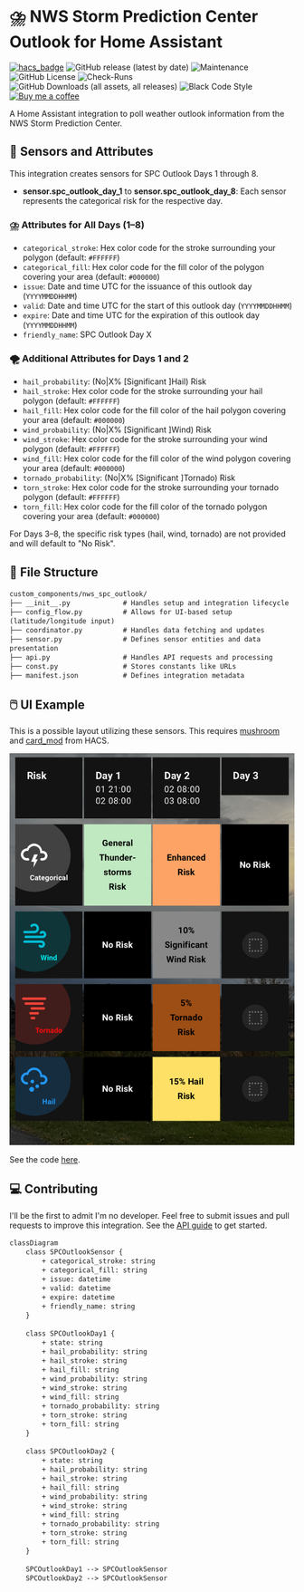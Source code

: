 # ⛈️ NWS Storm Prediction Center Outlook for Home Assistant

[![hacs_badge](https://img.shields.io/badge/HACS-Default-41BDF5.svg?style=for-the-badge)](https://github.com/hacs/integration)
![GitHub release (latest by date)](https://img.shields.io/github/v/release/sedward5/nws_spc_outlook?style=for-the-badge)
![Maintenance](https://img.shields.io/maintenance/yes/2025?style=for-the-badge)
![GitHub License](https://img.shields.io/github/license/sedward5/nws_spc_outlook?style=for-the-badge)
![Check-Runs](https://img.shields.io/github/check-runs/sedward5/nws_spc_outlook/main?style=for-the-badge)
![GitHub Downloads (all assets, all releases)](https://img.shields.io/github/downloads/sedward5/nws_spc_outlook/total?style=for-the-badge)
![Black Code Style](https://img.shields.io/badge/code%20style-black-000000.svg?style=for-the-badge)
[![Buy me a coffee](https://img.shields.io/badge/buy_me_a_coffee-FFDD00?style=for-the-badge&logo=buy-me-a-coffee&logoColor=black)](https://buymeacoffee.com/sedward5)

A Home Assistant integration to poll weather outlook information from the NWS Storm Prediction Center.

## 🔮 Sensors and Attributes

This integration creates sensors for SPC Outlook Days 1 through 8.

- **sensor.spc_outlook_day_1** to **sensor.spc_outlook_day_8**: Each sensor represents the categorical risk for the respective day.

### ⛈️ Attributes for All Days (1–8)

- `categorical_stroke`: Hex color code for the stroke surrounding your polygon (default: `#FFFFFF`)
- `categorical_fill`: Hex color code for the fill color of the polygon covering your area (default: `#000000`)
- `issue`: Date and time UTC for the issuance of this outlook day (`YYYYMMDDHHMM`)
- `valid`: Date and time UTC for the start of this outlook day (`YYYYMMDDHHMM`)
- `expire`: Date and time UTC for the expiration of this outlook day (`YYYYMMDDHHMM`)
- `friendly_name`: SPC Outlook Day X

### 🌪️ Additional Attributes for Days 1 and 2

- `hail_probability`: (No|X% [Significant ]Hail) Risk
- `hail_stroke`: Hex color code for the stroke surrounding your hail polygon (default: `#FFFFFF`)
- `hail_fill`: Hex color code for the fill color of the hail polygon covering your area (default: `#000000`)
- `wind_probability`: (No|X% [Significant ]Wind) Risk
- `wind_stroke`: Hex color code for the stroke surrounding your wind polygon (default: `#FFFFFF`)
- `wind_fill`: Hex color code for the fill color of the wind polygon covering your area (default: `#000000`)
- `tornado_probability`: (No|X% [Significant ]Tornado) Risk
- `torn_stroke`: Hex color code for the stroke surrounding your tornado polygon (default: `#FFFFFF`)
- `torn_fill`: Hex color code for the fill color of the tornado polygon covering your area (default: `#000000`)

For Days 3–8, the specific risk types (hail, wind, tornado) are not provided and will default to "No Risk".

## 📁 File Structure

```none
custom_components/nws_spc_outlook/
├── __init__.py             # Handles setup and integration lifecycle
├── config_flow.py          # Allows for UI-based setup (latitude/longitude input)
├── coordinator.py          # Handles data fetching and updates
├── sensor.py               # Defines sensor entities and data presentation
├── api.py                  # Handles API requests and processing
├── const.py                # Stores constants like URLs
├── manifest.json           # Defines integration metadata
```

## 🖱️ UI Example

This is a possible layout utilizing these sensors. This requires [mushroom](https://github.com/piitaya/lovelace-mushroom) and [card_mod](https://github.com/thomasloven/lovelace-card-mod) from HACS.

![Example Dashboard](ui-example.jpeg)

See the code [here](outlook_grid.md).

## 💻 Contributing

I'll be the first to admit I'm no developer. Feel free to submit issues and pull requests to improve this integration. See the [API guide](https://sedward5.github.io/nws_spc_outlook/nws_spc_outlook.html) to get started.

```mermaid
classDiagram
    class SPCOutlookSensor {
        + categorical_stroke: string
        + categorical_fill: string
        + issue: datetime
        + valid: datetime
        + expire: datetime
        + friendly_name: string
    }

    class SPCOutlookDay1 {
        + state: string
        + hail_probability: string
        + hail_stroke: string
        + hail_fill: string
        + wind_probability: string
        + wind_stroke: string
        + wind_fill: string
        + tornado_probability: string
        + torn_stroke: string
        + torn_fill: string
    }

    class SPCOutlookDay2 {
        + state: string
        + hail_probability: string
        + hail_stroke: string
        + hail_fill: string
        + wind_probability: string
        + wind_stroke: string
        + wind_fill: string
        + tornado_probability: string
        + torn_stroke: string
        + torn_fill: string
    }

    SPCOutlookDay1 --> SPCOutlookSensor
    SPCOutlookDay2 --> SPCOutlookSensor
```
